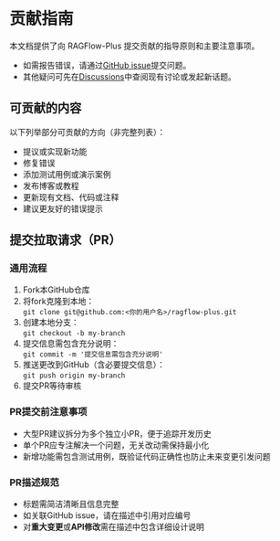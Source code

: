 # 贡献指南

本文档提供了向 RAGFlow-Plus 提交贡献的指导原则和主要注意事项。

- 如需报告错误，请通过[GitHub issue](https://github.com/zstar1003/ragflow-plus/issues/new/choose)提交问题。
- 其他疑问可先在[Discussions](https://github.com/zstar1003/ragflow-plus/discussions)中查阅现有讨论或发起新话题。

## 可贡献的内容

以下列举部分可贡献的方向（非完整列表）：

- 提议或实现新功能
- 修复错误
- 添加测试用例或演示案例
- 发布博客或教程
- 更新现有文档、代码或注释
- 建议更友好的错误提示

## 提交拉取请求（PR）

### 通用流程

1. Fork本GitHub仓库
2. 将fork克隆到本地：  
`git clone git@github.com:<你的用户名>/ragflow-plus.git`
3. 创建本地分支：  
`git checkout -b my-branch`
4. 提交信息需包含充分说明：  
`git commit -m '提交信息需包含充分说明'`
5. 推送更改到GitHub（含必要提交信息）：  
`git push origin my-branch`
6. 提交PR等待审核

### PR提交前注意事项

- 大型PR建议拆分为多个独立小PR，便于追踪开发历史
- 单个PR应专注解决一个问题，无关改动需保持最小化
- 新增功能需包含测试用例，既验证代码正确性也防止未来变更引发问题

### PR描述规范

- 标题需简洁清晰且信息完整
- 如关联GitHub issue，请在描述中引用对应编号
- 对**重大变更**或**API修改**需在描述中包含详细设计说明